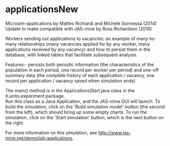 # applicationsNew
Microsim-applications by Matteo Richiardi and Michele Sonnessa (2014) 
Update to make compatible with JAS-mine by Ross Richardson (2016)

Workers sending out applications to vacancies: an example of many-to-many relationships (many vacancies applied for by any worker, many applications received by any vacancy) and how to persist them in the database, with linked tables that facilitate subsequent analysis.

Features:- persists both periodic information (the characteristics of the population in each period, one record per worker per period) and one-off summary data (the complete history of each application / vacancy, one record per application / vacancy saved when simulation ends)

The main() method is in the ApplicationsStart.java class in the it.unito.experiment package.  
Run this class as a Java Application, and the JAS-mine GUI will launch.
To build the simulation, click on the 'Build simulation model' button (the second from the left), which should bring up some empty charts. 
To run the simulation, click on the 'Start simulation' button, which is the next button on the right. 

For more information on this simulation, see http://www.jas-mine.net/demo/job-applications.
